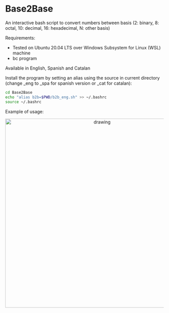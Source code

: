 # Base2Base
An interactive bash script to convert numbers between basis (2: binary, 8: octal, 10: decimal, 16: hexadecimal, N: other basis)

Requirements: 
+ Tested on Ubuntu 20.04 LTS over Windows Subsystem for Linux (WSL) machine
+ bc program

Available in English, Spanish and Catalan

Install the program by setting an alias using the source in current directory (change _eng to _spa for spanish version or _cat for catalan):

```bash
cd Base2Base
echo "alias b2b=$PWD/b2b_eng.sh" >> ~/.bashrc
source ~/.bashrc
```

Example of usage:

<p align="center">
<img src="demo/b2b_demo.gif" alt="drawing" width="600" >
</p>


  
  
